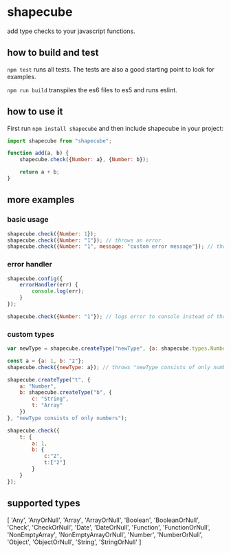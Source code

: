 # shapecube
add type checks to your javascript functions.

## how to build and test
`npm test` runs all tests. The tests are also a good starting point to look for examples.

`npm run build` transpiles the es6 files to es5 and runs eslint.

## how to use it
First run `npm install shapecube` and then include shapecube in your project:
```javascript
import shapecube from "shapecube";

function add(a, b) {
    shapecube.check({Number: a}, {Number: b});

    return a + b;
}
```

## more examples
### basic usage

```javascript
shapecube.check({Number: 1});
shapecube.check({Number: "1"}); // throws an error
shapecube.check({Number: "1", message: "custom error message"}); // throws an error with a custom error message
```
### error handler

```javascript
shapecube.config({
    errorHandler(err) {
        console.log(err);
    }
});

shapecube.check({Number: "1"}); // logs error to console instead of throwing it

```

### custom types

```javascript
var newType = shapecube.createType("newType", {a: shapecube.types.Number, b: shapecube.types.Number}, "newType consists of only numbers");

const a = {a: 1, b: "2"};
shapecube.check({newType: a}); // throws "newType consists of only numbers"
```

```javascript
shapecube.createType("t", {
    a: "Number",
    b: shapecube.createType("b", {
        c: "String",
        t: "Array"
    })
}, "newType consists of only numbers");

shapecube.check({
    t: {
        a: 1,
        b: {
            c:"2",
            t:["2"]
        }
    }
});
```

## supported types
[ 'Any',
  'AnyOrNull',
  'Array',
  'ArrayOrNull',
  'Boolean',
  'BooleanOrNull',
  'Check',
  'CheckOrNull',
  'Date',
  'DateOrNull',
  'Function',
  'FunctionOrNull',
  'NonEmptyArray',
  'NonEmptyArrayOrNull',
  'Number',
  'NumberOrNull',
  'Object',
  'ObjectOrNull',
  'String',
  'StringOrNull' ]
